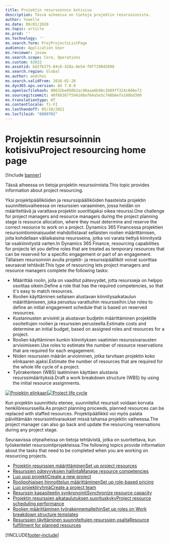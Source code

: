 ```yaml
---
title: Projektin resursoinnin kotisivu
description: Tässä aiheessa on tietoja projektin resursoinnista.
author: Yowelle
ms.date: 09/01/2020
ms.topic: article
ms.prod: ''
ms.technology: ''
ms.search.form: ProjProjectsListPage
audience: Application User
ms.reviewer: josaw
ms.search.scope: Core, Operations
ms.custom: 82022
ms.assetid: bd2fb375-84c6-428a-8e54-f0f719045898
ms.search.region: Global
ms.author: andchoi
ms.search.validFrom: 2016-02-28
ms.dyn365.ops.version: AX 7.0.0
ms.openlocfilehash: 00632be050b2ac98aaa6b98c3b09ff324c606e72
ms.sourcegitcommit: 40f68387f594180af64a5e5c748b6efa188bd300
ms.translationtype: HT
ms.contentlocale: fi-FI
ms.lasthandoff: 05/10/2021
ms.locfileid: "6009702"
---
```

# <a name="project-resourcing-home-page"></a><span data-ttu-id="01b1c-103">Projektin resursoinnin kotisivu</span><span class="sxs-lookup"><span data-stu-id="01b1c-103">Project resourcing home page</span></span>

[!include [banner](../includes/banner.md)]

<span data-ttu-id="01b1c-104">Tässä aiheessa on tietoja projektin resursoinnista.</span><span class="sxs-lookup"><span data-stu-id="01b1c-104">This topic provides information about project resourcing.</span></span>

<span data-ttu-id="01b1c-105">Yksi projektipäälliköiden ja resurssipäälliköiden haasteista projektin suunnitteluvaiheessa on resurssien varaaminen, jossa heidän on määritettävä ja varattava projektin suorittajaksi oikea resurssi.</span><span class="sxs-lookup"><span data-stu-id="01b1c-105">One challenge for project managers and resource managers during the project planning stage is resource allocation, where they must determine and reserve the correct resource to work on a project.</span></span> <span data-ttu-id="01b1c-106">Dynamics 365 Financessa projektien resursointiominaisuudet mahdollistavat sellaisten roolien määrittämisen, joita kohdellaan väliaikaisina resursseina, jotka voi varata tiettyä kiinnitystä tai osakiinnitystä varten.</span><span class="sxs-lookup"><span data-stu-id="01b1c-106">In Dynamics 365 Finance, resourcing capabilities for projects let you define roles that are treated as temporary resources that can be reserved for a specific engagement or part of an engagement.</span></span> <span data-ttu-id="01b1c-107">Tällaisen resursoinnin avulla projekti- ja resurssipäälliköt voivat suorittaa seuraavat tehtävät:</span><span class="sxs-lookup"><span data-stu-id="01b1c-107">This type of resourcing lets project managers and resource managers complete the following tasks:</span></span>

- <span data-ttu-id="01b1c-108">Määrittää roolin, jolla on vaaditut pätevyydet, jotta resursseja on helppo osoittaa oikein.</span><span class="sxs-lookup"><span data-stu-id="01b1c-108">Define a role that has the required competencies, so that it's easy to match resources.</span></span>
- <span data-ttu-id="01b1c-109">Roolien käyttäminen sellaisen alustavan kiinnitysaikataulun määrittämiseen, joka perustuu varattuihin resursseihin.</span><span class="sxs-lookup"><span data-stu-id="01b1c-109">Use roles to define an initial engagement schedule that is based on reserved resources.</span></span>
- <span data-ttu-id="01b1c-110">Kustannusten arviointi ja alustavan budjetin määrittäminen projektille osoitettujen roolien ja resurssien perusteella.</span><span class="sxs-lookup"><span data-stu-id="01b1c-110">Estimate costs and determine an initial budget, based on assigned roles and resources for a project.</span></span>
- <span data-ttu-id="01b1c-111">Roolien käyttäminen kunkin kiinnityksen vaatimien resurssivarausten arvioimiseen.</span><span class="sxs-lookup"><span data-stu-id="01b1c-111">Use roles to estimate the number of resource reservations that are required for each engagement.</span></span>
- <span data-ttu-id="01b1c-112">Niiden resurssien määrän arvioiminen, jotka tarvitaan projektin koko elinkaaren ajaksi.</span><span class="sxs-lookup"><span data-stu-id="01b1c-112">Estimate the number of resources that are required for the whole life cycle of a project.</span></span>
- <span data-ttu-id="01b1c-113">Työrakenteen (WBS) laatiminen käyttäen alustavia resurssimäärityksiä.</span><span class="sxs-lookup"><span data-stu-id="01b1c-113">Draft a work breakdown structure (WBS) by using the initial resource assignments.</span></span>

<span data-ttu-id="01b1c-114">[![Projektin elinkaari](./media/projectresourcing02-1024x812.jpg)](./media/projectresourcing02.jpg)</span><span class="sxs-lookup"><span data-stu-id="01b1c-114">[![Project life cycle](./media/projectresourcing02-1024x812.jpg)](./media/projectresourcing02.jpg)</span></span>

<span data-ttu-id="01b1c-115">Kun projektin suunnittelu etenee, suunnitellut resurssit voidaan korvata henkilöresursseilla.</span><span class="sxs-lookup"><span data-stu-id="01b1c-115">As project planning proceeds, planned resources can be replaced with staffed resources.</span></span> <span data-ttu-id="01b1c-116">Projektipäällikkö voi myös palata päivittämään resursointivaraukset missä tahansa projektin vaiheessa.</span><span class="sxs-lookup"><span data-stu-id="01b1c-116">The project manager can also go back and update the resourcing reservations during any project stage.</span></span>

<span data-ttu-id="01b1c-117">Seuraavissa ohjeaiheissa on tietoja tehtävistä, jotka on suoritettava, kun työskentelet resursointiprojekteissa.</span><span class="sxs-lookup"><span data-stu-id="01b1c-117">The following topics provide information about the tasks that need to be completed when you are working on resourcing projects.</span></span>

- [<span data-ttu-id="01b1c-118">Projektin resurssien määrittäminen</span><span class="sxs-lookup"><span data-stu-id="01b1c-118">Set up project resources</span></span>](set-up-project-resources.md)
- [<span data-ttu-id="01b1c-119">Resurssien pätevyyksien hallinta</span><span class="sxs-lookup"><span data-stu-id="01b1c-119">Manage resource competencies</span></span>](manage-resource-competencies.md)
- [<span data-ttu-id="01b1c-120">Luo uusi projekti</span><span class="sxs-lookup"><span data-stu-id="01b1c-120">Create a new project</span></span>](create-new-project.md)
- [<span data-ttu-id="01b1c-121">Roolipohjaisen hinnoittelun määrittäminen</span><span class="sxs-lookup"><span data-stu-id="01b1c-121">Set up role-based pricing</span></span>](set-up-role-based-pricing.md)
- [<span data-ttu-id="01b1c-122">Luo projektiryhmä</span><span class="sxs-lookup"><span data-stu-id="01b1c-122">Create a project team</span></span>](create-project-team.md)
- [<span data-ttu-id="01b1c-123">Resurssin kapasiteetin synkronointi</span><span class="sxs-lookup"><span data-stu-id="01b1c-123">Synchronize resource capacity</span></span>](synchronize-resource-capacity.md)
- [<span data-ttu-id="01b1c-124">Projektin resurssien aikataulutuksen suorituskyky</span><span class="sxs-lookup"><span data-stu-id="01b1c-124">Project resource scheduling performance</span></span>](project-scheduling-performance.md)
- [<span data-ttu-id="01b1c-125">Roolien määrittäminen työrakennemalleihin</span><span class="sxs-lookup"><span data-stu-id="01b1c-125">Set up roles on Work breakdown structure templates</span></span>](set-up-roles-wbs-template.md)
- [<span data-ttu-id="01b1c-126">Resurssien täyttäminen suunniteltujen resurssien osalta</span><span class="sxs-lookup"><span data-stu-id="01b1c-126">Resource fulfillment for planned resources</span></span>](resource-fulfillment-planned-resources.md)


[!INCLUDE[footer-include](../includes/footer-banner.md)]